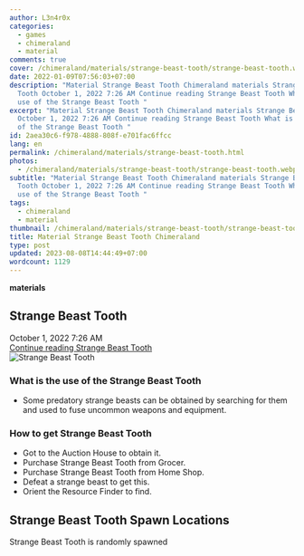 ```yaml
---
author: L3n4r0x
categories:
  - games
  - chimeraland
  - material
comments: true
cover: /chimeraland/materials/strange-beast-tooth/strange-beast-tooth.webp
date: 2022-01-09T07:56:03+07:00
description: "Material Strange Beast Tooth Chimeraland materials Strange Beast
  Tooth October 1, 2022 7:26 AM Continue reading Strange Beast Tooth What is the
  use of the Strange Beast Tooth "
excerpt: "Material Strange Beast Tooth Chimeraland materials Strange Beast Tooth
  October 1, 2022 7:26 AM Continue reading Strange Beast Tooth What is the use
  of the Strange Beast Tooth "
id: 2aea30c6-f978-4888-808f-e701fac6ffcc
lang: en
permalink: /chimeraland/materials/strange-beast-tooth.html
photos:
  - /chimeraland/materials/strange-beast-tooth/strange-beast-tooth.webp
subtitle: "Material Strange Beast Tooth Chimeraland materials Strange Beast
  Tooth October 1, 2022 7:26 AM Continue reading Strange Beast Tooth What is the
  use of the Strange Beast Tooth "
tags:
  - chimeraland
  - material
thumbnail: /chimeraland/materials/strange-beast-tooth/strange-beast-tooth.webp
title: Material Strange Beast Tooth Chimeraland
type: post
updated: 2023-08-08T14:44:49+07:00
wordcount: 1129
---
```


<link
  rel="stylesheet"
  href="https://rawcdn.githack.com/dimaslanjaka/Web-Manajemen/870a349/css/bootstrap-5-3-0-alpha3-wrapper.css"
/>
<section id="bootstrap-wrapper">
  <div data-bs-theme="dark">
    <div
      class="row g-0 border rounded overflow-hidden flex-md-row mb-4 shadow-sm position-relative bg-dark text-light"
    >
      <div class="col p-4 d-flex flex-column position-static">
        <strong class="d-inline-block mb-2 text-success">materials</strong>
        <h2 class="mb-0">Strange Beast Tooth</h2>
        <div class="mb-1 text-muted">October 1, 2022 7:26 AM</div>
        <a
          href="/chimeraland/materials/strange-beast-tooth.html"
          class="stretched-link d-none text-primary"
          >Continue reading Strange Beast Tooth</a
        >
      </div>
      <div class="col-auto d-none d-md-block d-lg-block">
        <img
          src="https://www.webmanajemen.com/chimeraland/materials/strange-beast-tooth/strange-beast-tooth.webp"
          alt="Strange Beast Tooth"
        />
      </div>
    </div>
    <div class="row">
      <div class="col-lg-6 col-12 mb-2">
        <div class="card">
          <div class="card-body">
            <h3 class="card-title">
              What is the use of the Strange Beast Tooth
            </h3>
            <div class="card-text">
              <ul>
                <li>
                  Some predatory strange beasts can be obtained by searching for
                  them and used to fuse uncommon weapons and equipment.
                </li>
              </ul>
            </div>
          </div>
        </div>
      </div>
      <div class="col-lg-6 col-12 mb-2">
        <div class="card">
          <div class="card-body">
            <h3 class="card-title">How to get Strange Beast Tooth</h3>
            <div class="card-text">
              <ul>
                <li>Got to the Auction House to obtain it.</li>
                <li>Purchase Strange Beast Tooth from Grocer.</li>
                <li>Purchase Strange Beast Tooth from Home Shop.</li>
                <li>Defeat a strange beast to get this.</li>
                <li>Orient the Resource Finder to find.</li>
              </ul>
            </div>
          </div>
        </div>
      </div>
      <div class="col-12 mb-2">
        <h2>Strange Beast Tooth Spawn Locations</h2>
        <p>Strange Beast Tooth is randomly spawned</p>
      </div>
    </div>
  </div>
</section>